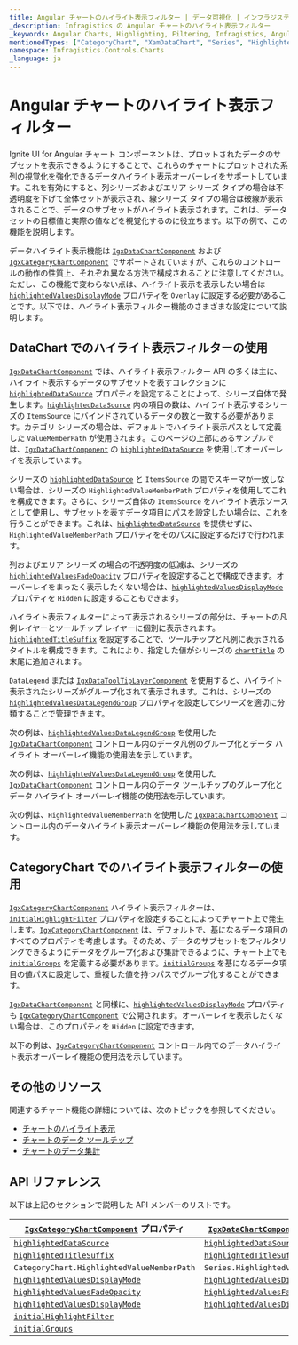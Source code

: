 ```yaml
---
title: Angular チャートのハイライト表示フィルター | データ可視化 | インフラジスティックス
_description: Infragistics の Angular チャートのハイライト表示フィルター
_keywords: Angular Charts, Highlighting, Filtering, Infragistics, Angular チャート, ハイライト表示, フィルターリング, インフラジスティックス
mentionedTypes: ["CategoryChart", "XamDataChart", "Series", "HighlightedValuesDisplayMode"]
namespace: Infragistics.Controls.Charts
_language: ja
---
```


# Angular チャートのハイライト表示フィルター

Ignite UI for Angular チャート コンポーネントは、プロットされたデータのサブセットを表示できるようにすることで、これらのチャートにプロットされた系列の視覚化を強化できるデータハイライト表示オーバーレイをサポートしています。これを有効にすると、列シリーズおよびエリア シリーズ タイプの場合は不透明度を下げて全体セットが表示され、線シリーズ タイプの場合は破線が表示されることで、データのサブセットがハイライト表示されます。これは、データセットの目標値と実際の値などを視覚化するのに役立ちます。以下の例で、この機能を説明します。

<code-view style="height: 500px" alt="Angular ハイライト表示フィルターの例"
           data-demos-base-url="{environment:dvDemosBaseUrl}"
                    iframe-src="{environment:dvDemosBaseUrl}/charts/data-chart/chart-highlight-filter-multiple-series"
                                                 github-src="charts/data-chart/chart-highlight-filter-multiple-series">
</code-view>


データハイライト表示機能は [`IgxDataChartComponent`]({environment:dvApiBaseUrl}/products/ignite-ui-angular/api/docs/typescript/latest/classes/igniteui_angular_charts.igxdatachartcomponent.html) および [`IgxCategoryChartComponent`]({environment:dvApiBaseUrl}/products/ignite-ui-angular/api/docs/typescript/latest/classes/igniteui_angular_charts.igxcategorychartcomponent.html) でサポートされていますが、これらのコントロールの動作の性質上、それぞれ異なる方法で構成されることに注意してください。ただし、この機能で変わらない点は、ハイライト表示を表示したい場合は [`highlightedValuesDisplayMode`]({environment:dvApiBaseUrl}/products/ignite-ui-angular/api/docs/typescript/latest/classes/igniteui_angular_charts.igxdomainchartcomponent.html#highlightedValuesDisplayMode) プロパティを `Overlay` に設定する必要があることです。以下では、ハイライト表示フィルター機能のさまざまな設定について説明します。

## DataChart でのハイライト表示フィルターの使用

[`IgxDataChartComponent`]({environment:dvApiBaseUrl}/products/ignite-ui-angular/api/docs/typescript/latest/classes/igniteui_angular_charts.igxdatachartcomponent.html) では、ハイライト表示フィルター API の多くは主に、ハイライト表示するデータのサブセットを表すコレクションに [`highlightedDataSource`]({environment:dvApiBaseUrl}/products/ignite-ui-angular/api/docs/typescript/latest/classes/igniteui_angular_charts.igxdomainchartcomponent.html#highlightedDataSource) プロパティを設定することによって、シリーズ自体で発生します。[`highlightedDataSource`]({environment:dvApiBaseUrl}/products/ignite-ui-angular/api/docs/typescript/latest/classes/igniteui_angular_charts.igxdomainchartcomponent.html#highlightedDataSource) 内の項目の数は、ハイライト表示するシリーズの `ItemsSource` にバインドされているデータの数と一致する必要があります。カテゴリ シリーズの場合は、デフォルトでハイライト表示パスとして定義した `ValueMemberPath` が使用されます。このページの上部にあるサンプルでは、​​[`IgxDataChartComponent`]({environment:dvApiBaseUrl}/products/ignite-ui-angular/api/docs/typescript/latest/classes/igniteui_angular_charts.igxdatachartcomponent.html) の [`highlightedDataSource`]({environment:dvApiBaseUrl}/products/ignite-ui-angular/api/docs/typescript/latest/classes/igniteui_angular_charts.igxdomainchartcomponent.html#highlightedDataSource) を使用してオーバーレイを表示しています。

シリーズの [`highlightedDataSource`]({environment:dvApiBaseUrl}/products/ignite-ui-angular/api/docs/typescript/latest/classes/igniteui_angular_charts.igxdomainchartcomponent.html#highlightedDataSource) と `ItemsSource` の間でスキーマが一致しない場合は、シリーズの `HighlightedValueMemberPath` プロパティを使用してこれを構成できます。さらに、シリーズ自体の `ItemsSource` をハイライト表示ソースとして使用し、サブセットを表すデータ項目にパスを設定したい場合は、これを行うことができます。これは、[`highlightedDataSource`]({environment:dvApiBaseUrl}/products/ignite-ui-angular/api/docs/typescript/latest/classes/igniteui_angular_charts.igxdomainchartcomponent.html#highlightedDataSource) を提供せずに、`HighlightedValueMemberPath` プロパティをそのパスに設定するだけで行われます。

列およびエリア シリーズ の場合の不透明度の低減は、シリーズの [`highlightedValuesFadeOpacity`]({environment:dvApiBaseUrl}/products/ignite-ui-angular/api/docs/typescript/latest/classes/igniteui_angular_charts.igxseriescomponent.html#highlightedValuesFadeOpacity) プロパティを設定することで構成できます。オーバーレイをまったく表示したくない場合は、[`highlightedValuesDisplayMode`]({environment:dvApiBaseUrl}/products/ignite-ui-angular/api/docs/typescript/latest/classes/igniteui_angular_charts.igxdomainchartcomponent.html#highlightedValuesDisplayMode) プロパティを `Hidden` に設定することもできます。

ハイライト表示フィルターによって表示されるシリーズの部分は、チャートの凡例レイヤーとツールチップ レイヤーに個別に表示されます。[`highlightedTitleSuffix`]({environment:dvApiBaseUrl}/products/ignite-ui-angular/api/docs/typescript/latest/classes/igniteui_angular_charts.igxseriescomponent.html#highlightedTitleSuffix) を設定することで、ツールチップと凡例に表示されるタイトルを構成できます。これにより、指定した値がシリーズの [`chartTitle`]({environment:dvApiBaseUrl}/products/ignite-ui-angular/api/docs/typescript/latest/classes/igniteui_angular_charts.igxdomainchartcomponent.html#chartTitle) の末尾に追加されます。

`DataLegend` または [`IgxDataToolTipLayerComponent`]({environment:dvApiBaseUrl}/products/ignite-ui-angular/api/docs/typescript/latest/classes/igniteui_angular_charts.igxdatatooltiplayercomponent.html) を使用すると、ハイライト表示されたシリーズがグループ化されて表示されます。これは、シリーズの [`highlightedValuesDataLegendGroup`]({environment:dvApiBaseUrl}/products/ignite-ui-angular/api/docs/typescript/latest/classes/igniteui_angular_charts.igxseriescomponent.html#highlightedValuesDataLegendGroup) プロパティを設定してシリーズを適切に分類することで管理できます。

次の例は、[`highlightedValuesDataLegendGroup`]({environment:dvApiBaseUrl}/products/ignite-ui-angular/api/docs/typescript/latest/classes/igniteui_angular_charts.igxseriescomponent.html#highlightedValuesDataLegendGroup) を使用した [`IgxDataChartComponent`]({environment:dvApiBaseUrl}/products/ignite-ui-angular/api/docs/typescript/latest/classes/igniteui_angular_charts.igxdatachartcomponent.html) コントロール内のデータ凡例のグループ化とデータ ハイライト オーバーレイ機能の使用法を示しています。

<code-view style="height: 500px" alt="Angular データ凡例のグループ化のハイライト表示の例"
           data-demos-base-url="{environment:dvDemosBaseUrl}"
                    iframe-src="{environment:dvDemosBaseUrl}/charts/data-chart/data-legend-grouping-and-highlighting"
                                                 github-src="charts/data-chart/data-legend-grouping-and-highlighting">
</code-view>


次の例は、[`highlightedValuesDataLegendGroup`]({environment:dvApiBaseUrl}/products/ignite-ui-angular/api/docs/typescript/latest/classes/igniteui_angular_charts.igxseriescomponent.html#highlightedValuesDataLegendGroup) を使用した [`IgxDataChartComponent`]({environment:dvApiBaseUrl}/products/ignite-ui-angular/api/docs/typescript/latest/classes/igniteui_angular_charts.igxdatachartcomponent.html) コントロール内のデータ ツールチップのグループ化とデータ ハイライト オーバーレイ機能の使用法を示しています。

<code-view style="height: 500px" alt="Angular データ ツールチップのグループ化のハイライト表示の例"
           data-demos-base-url="{environment:dvDemosBaseUrl}"
                    iframe-src="{environment:dvDemosBaseUrl}/charts/data-chart/data-tooltip-grouping-and-highlighting"
                                                 github-src="charts/data-chart/data-tooltip-grouping-and-highlighting">
</code-view>


次の例は、`HighlightedValueMemberPath` を使用した [`IgxDataChartComponent`]({environment:dvApiBaseUrl}/products/ignite-ui-angular/api/docs/typescript/latest/classes/igniteui_angular_charts.igxdatachartcomponent.html) コントロール内のデータハイライト表示オーバーレイ機能の使用法を示しています。

<code-view style="height: 500px" alt="Angular ハイライト表示フィルターの例"
           data-demos-base-url="{environment:dvDemosBaseUrl}"
                    iframe-src="{environment:dvDemosBaseUrl}/charts/data-chart/chart-highlight-filter"
                                                 github-src="charts/data-chart/chart-highlight-filter">
</code-view>


## CategoryChart でのハイライト表示フィルターの使用

[`IgxCategoryChartComponent`]({environment:dvApiBaseUrl}/products/ignite-ui-angular/api/docs/typescript/latest/classes/igniteui_angular_charts.igxcategorychartcomponent.html) ハイライト表示フィルターは、[`initialHighlightFilter`]({environment:dvApiBaseUrl}/products/ignite-ui-angular/api/docs/typescript/latest/classes/igniteui_angular_charts.igxdomainchartcomponent.html#initialHighlightFilter) プロパティを設定することによってチャート上で発生します。[`IgxCategoryChartComponent`]({environment:dvApiBaseUrl}/products/ignite-ui-angular/api/docs/typescript/latest/classes/igniteui_angular_charts.igxcategorychartcomponent.html) は、デフォルトで、基になるデータ項目のすべてのプロパティを考慮します。そのため、データのサブセットをフィルタリングできるようにデータをグループ化および集計できるように、チャート上でも [`initialGroups`]({environment:dvApiBaseUrl}/products/ignite-ui-angular/api/docs/typescript/latest/classes/igniteui_angular_charts.igxdomainchartcomponent.html#initialGroups) を定義する必要があります。[`initialGroups`]({environment:dvApiBaseUrl}/products/ignite-ui-angular/api/docs/typescript/latest/classes/igniteui_angular_charts.igxdomainchartcomponent.html#initialGroups) を基になるデータ項目の値パスに設定して、重複した値を持つパスでグループ化することができます。

<!-- Unsure of this part. Need to review -->

<!-- ????? The `InitialHighlightFilter` is done using OData filter query syntax. The syntax for this is an abbreviation of the filter operator. For example, if you wanted to have an InitialHighlightFilter of "Month not equals January" it would be represented as "Month ne 'January'"-->

[`IgxDataChartComponent`]({environment:dvApiBaseUrl}/products/ignite-ui-angular/api/docs/typescript/latest/classes/igniteui_angular_charts.igxdatachartcomponent.html) と同様に、[`highlightedValuesDisplayMode`]({environment:dvApiBaseUrl}/products/ignite-ui-angular/api/docs/typescript/latest/classes/igniteui_angular_charts.igxdomainchartcomponent.html#highlightedValuesDisplayMode) プロパティも [`IgxCategoryChartComponent`]({environment:dvApiBaseUrl}/products/ignite-ui-angular/api/docs/typescript/latest/classes/igniteui_angular_charts.igxcategorychartcomponent.html) で公開されます。オーバーレイを表示したくない場合は、このプロパティを `Hidden` に設定できます。

以下の例は、[`IgxCategoryChartComponent`]({environment:dvApiBaseUrl}/products/ignite-ui-angular/api/docs/typescript/latest/classes/igniteui_angular_charts.igxcategorychartcomponent.html) コントロール内でのデータハイライト表示オーバーレイ機能の使用法を示しています。

<code-view style="height: 500px" alt="Angular ハイライト表示フィルターの例"
           data-demos-base-url="{environment:dvDemosBaseUrl}"
                    iframe-src="{environment:dvDemosBaseUrl}/charts/category-chart/chart-highlight-filter"
                                                 github-src="charts/category-chart/chart-highlight-filter">
</code-view>


<!-- TODO add new section that talks about how this feature also applies to Range, Financial series and the HighlightedValueMemberPath property corresponds to:
HighlightedHighMemberPath and HighlightedLowMemberPath in Range Series
HighlightedHighMemberPath, HighlightedLowMemberPath, HighlightedOpenMemberPath, HighlightedCloseMemberPath in Financial Series-->

## その他のリソース

関連するチャート機能の詳細については、次のトピックを参照してください。

*   [チャートのハイライト表示](chart-highlighting.md)
*   [チャートのデータ ツールチップ](chart-data-tooltip.md)
*   [チャートのデータ集計](chart-data-aggregations.md)

## API リファレンス

以下は上記のセクションで説明した API メンバーのリストです。

| [`IgxCategoryChartComponent`]({environment:dvApiBaseUrl}/products/ignite-ui-angular/api/docs/typescript/latest/classes/igniteui_angular_charts.igxcategorychartcomponent.html) プロパティ                       | [`IgxDataChartComponent`]({environment:dvApiBaseUrl}/products/ignite-ui-angular/api/docs/typescript/latest/classes/igniteui_angular_charts.igxdatachartcomponent.html) プロパティ |
| ----------------------------------------------|---------------------------|
| [`highlightedDataSource`]({environment:dvApiBaseUrl}/products/ignite-ui-angular/api/docs/typescript/latest/classes/igniteui_angular_charts.igxdomainchartcomponent.html#highlightedDataSource)        | [`highlightedDataSource`]({environment:dvApiBaseUrl}/products/ignite-ui-angular/api/docs/typescript/latest/classes/igniteui_angular_charts.igxdomainchartcomponent.html#highlightedDataSource)  |
| [`highlightedTitleSuffix`]({environment:dvApiBaseUrl}/products/ignite-ui-angular/api/docs/typescript/latest/classes/igniteui_angular_charts.igxseriescomponent.html#highlightedTitleSuffix)        | [`highlightedTitleSuffix`]({environment:dvApiBaseUrl}/products/ignite-ui-angular/api/docs/typescript/latest/classes/igniteui_angular_charts.igxseriescomponent.html#highlightedTitleSuffix)  |
| `CategoryChart.HighlightedValueMemberPath`    | `Series.HighlightedValueMemberPath`     |
| [`highlightedValuesDisplayMode`]({environment:dvApiBaseUrl}/products/ignite-ui-angular/api/docs/typescript/latest/classes/igniteui_angular_charts.igxdomainchartcomponent.html#highlightedValuesDisplayMode)  | [`highlightedValuesDisplayMode`]({environment:dvApiBaseUrl}/products/ignite-ui-angular/api/docs/typescript/latest/classes/igniteui_angular_charts.igxseriescomponent.html#highlightedValuesDisplayMode)   |
| [`highlightedValuesFadeOpacity`]({environment:dvApiBaseUrl}/products/ignite-ui-angular/api/docs/typescript/latest/classes/igniteui_angular_charts.igxseriescomponent.html#highlightedValuesFadeOpacity)  | [`highlightedValuesFadeOpacity`]({environment:dvApiBaseUrl}/products/ignite-ui-angular/api/docs/typescript/latest/classes/igniteui_angular_charts.igxseriescomponent.html#highlightedValuesFadeOpacity)   |
| [`highlightedValuesDisplayMode`]({environment:dvApiBaseUrl}/products/ignite-ui-angular/api/docs/typescript/latest/classes/igniteui_angular_charts.igxdomainchartcomponent.html#highlightedValuesDisplayMode)  | [`highlightedValuesDisplayMode`]({environment:dvApiBaseUrl}/products/ignite-ui-angular/api/docs/typescript/latest/classes/igniteui_angular_charts.igxseriescomponent.html#highlightedValuesDisplayMode)   |
| [`initialHighlightFilter`]({environment:dvApiBaseUrl}/products/ignite-ui-angular/api/docs/typescript/latest/classes/igniteui_angular_charts.igxdomainchartcomponent.html#initialHighlightFilter)        |  |
| [`initialGroups`]({environment:dvApiBaseUrl}/products/ignite-ui-angular/api/docs/typescript/latest/classes/igniteui_angular_charts.igxdomainchartcomponent.html#initialGroups)                 |  |
